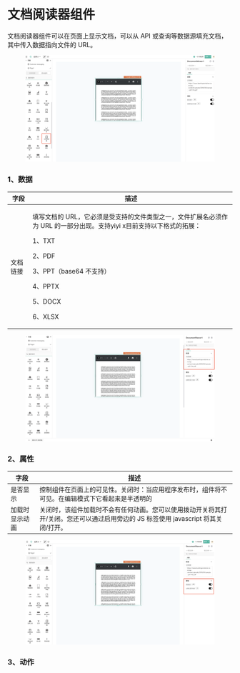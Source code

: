 # 文档阅读器组件

文档阅读器组件可以在页面上显示文档，可以从 API 或查询等数据源填充文档，其中传入数据指向文件的 URL。

<figure><img src="../../../.gitbook/assets/image (116).png" alt=""><figcaption></figcaption></figure>

### 1、数据

| 字段   | 描述                                                                                                                                                               |
| ---- | ---------------------------------------------------------------------------------------------------------------------------------------------------------------- |
| 文档链接 | <p>填写文档的 URL，它必须是受支持的文件类型之一，文件扩展名必须作为 URL 的一部分出现。支持yiyi x目前支持以下格式的拓展：</p><p>1、TXT</p><p>2、PDF</p><p>3、PPT（base64 不支持）</p><p>4、PPTX</p><p>5、DOCX</p><p>6、XLSX</p> |

<figure><img src="../../../.gitbook/assets/image (103) (1).png" alt=""><figcaption></figcaption></figure>

### 2、属性

| 字段      | 描述                                                                         |
| ------- | -------------------------------------------------------------------------- |
| 是否显示    | 控制组件在页面上的可见性。关闭时：当应用程序发布时，组件将不可见。在编辑模式下它看起来是半透明的                           |
| 加载时显示动画 | 关闭时，该组件加载时不会有任何动画。您可以使用拨动开关将其打开/关闭。您还可以通过启用旁边的 JS 标签使用 javascript 将其关闭/打开。 |

<figure><img src="../../../.gitbook/assets/image (125).png" alt=""><figcaption></figcaption></figure>



### 3、动作

